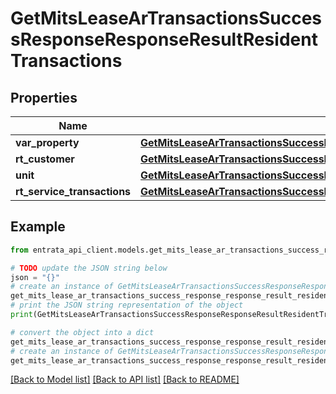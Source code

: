 # GetMitsLeaseArTransactionsSuccessResponseResponseResultResidentTransactions


## Properties

Name | Type | Description | Notes
------------ | ------------- | ------------- | -------------
**var_property** | [**GetMitsLeaseArTransactionsSuccessResponseResponseResultResidentTransactionsProperty**](GetMitsLeaseArTransactionsSuccessResponseResponseResultResidentTransactionsProperty.md) |  | 
**rt_customer** | [**GetMitsLeaseArTransactionsSuccessResponseResponseResultResidentTransactionsRTCustomer**](GetMitsLeaseArTransactionsSuccessResponseResponseResultResidentTransactionsRTCustomer.md) |  | 
**unit** | [**GetMitsLeaseArTransactionsSuccessResponseResponseResultResidentTransactionsUnit**](GetMitsLeaseArTransactionsSuccessResponseResponseResultResidentTransactionsUnit.md) |  | 
**rt_service_transactions** | [**GetMitsLeaseArTransactionsSuccessResponseResponseResultResidentTransactionsRTServiceTransactions**](GetMitsLeaseArTransactionsSuccessResponseResponseResultResidentTransactionsRTServiceTransactions.md) |  | 

## Example

```python
from entrata_api_client.models.get_mits_lease_ar_transactions_success_response_response_result_resident_transactions import GetMitsLeaseArTransactionsSuccessResponseResponseResultResidentTransactions

# TODO update the JSON string below
json = "{}"
# create an instance of GetMitsLeaseArTransactionsSuccessResponseResponseResultResidentTransactions from a JSON string
get_mits_lease_ar_transactions_success_response_response_result_resident_transactions_instance = GetMitsLeaseArTransactionsSuccessResponseResponseResultResidentTransactions.from_json(json)
# print the JSON string representation of the object
print(GetMitsLeaseArTransactionsSuccessResponseResponseResultResidentTransactions.to_json())

# convert the object into a dict
get_mits_lease_ar_transactions_success_response_response_result_resident_transactions_dict = get_mits_lease_ar_transactions_success_response_response_result_resident_transactions_instance.to_dict()
# create an instance of GetMitsLeaseArTransactionsSuccessResponseResponseResultResidentTransactions from a dict
get_mits_lease_ar_transactions_success_response_response_result_resident_transactions_from_dict = GetMitsLeaseArTransactionsSuccessResponseResponseResultResidentTransactions.from_dict(get_mits_lease_ar_transactions_success_response_response_result_resident_transactions_dict)
```
[[Back to Model list]](../README.md#documentation-for-models) [[Back to API list]](../README.md#documentation-for-api-endpoints) [[Back to README]](../README.md)


